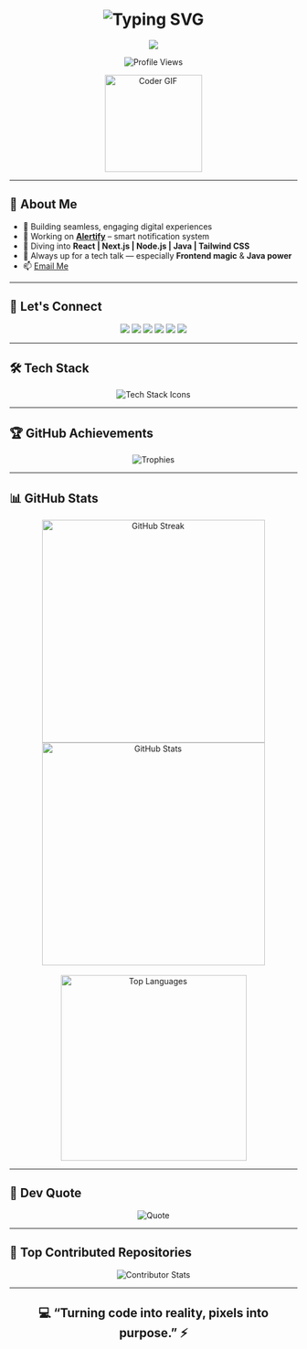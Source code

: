 <h1 align="center">
  <img src="https://readme-typing-svg.herokuapp.com?font=Righteous&size=35&center=true&vCenter=true&width=700&height=70&duration=4000&color=00FFFF&lines=Hey+There!+%F0%9F%91%8B;+I'm+Tushar+Kanti+Dey!;+Web+Dev+%7C+Video+Editor+%7C+UI%2FUX+Designer" alt="Typing SVG" />
</h1>

<p align="center">
  <img src="https://img.shields.io/badge/-⚡ Passionate Developer | 🎬 Creative Storyteller | 🎨 Design Lover-6C5CE7?style=for-the-badge" />
</p>

<p align="center">
  <img src="https://komarev.com/ghpvc/?username=tusharxhub&label=Profile%20Views&color=10B981&style=flat-square" alt="Profile Views" />
</p>

<p align="center">
  <img src="https://media.giphy.com/media/M9gbBd9nbDrOTu1Mqx/giphy.gif" height="170" alt="Coder GIF" />
</p>

---

## 🚀 About Me

- 🎯 Building seamless, engaging digital experiences  
- 🔔 Working on [**Alertify**](https://github.com/Tusharxhub/Alertify) – smart notification system  
- 🧠 Diving into **React | Next.js | Node.js | Java | Tailwind CSS**  
- 💬 Always up for a tech talk — especially **Frontend magic** & **Java power**  
- 📫 [Email Me](mailto:t.k.d.dey2033929837@gmail.com)

---

## 🔗 Let's Connect  

<p align="center">
  <a href="https://twitter.com/dey2033929837" target="_blank"><img src="https://img.shields.io/badge/Twitter-1DA1F2?style=for-the-badge&logo=twitter&logoColor=white" /></a>
  <a href="https://www.linkedin.com/in/tushar-kanti-dey-86185b28b/" target="_blank"><img src="https://img.shields.io/badge/LinkedIn-0A66C2?style=for-the-badge&logo=linkedin&logoColor=white" /></a>
  <a href="https://www.instagram.com/tushardevx01/" target="_blank"><img src="https://img.shields.io/badge/Instagram-E4405F?style=for-the-badge&logo=instagram&logoColor=white" /></a>
  <a href="https://www.behance.net/tusharkantidey" target="_blank"><img src="https://img.shields.io/badge/Behance-1769FF?style=for-the-badge&logo=behance&logoColor=white" /></a>
  <a href="https://medium.com/@t.k.d.dey2033929837" target="_blank"><img src="https://img.shields.io/badge/Medium-12100E?style=for-the-badge&logo=medium&logoColor=white" /></a>
  <a href="https://www.hackerrank.com/t_k_d_dey2033921" target="_blank"><img src="https://img.shields.io/badge/HackerRank-2EC866?style=for-the-badge&logo=hackerrank&logoColor=white" /></a>
</p>

---

## 🛠️ Tech Stack  

<p align="center">
  <img src="https://skillicons.dev/icons?i=html,css,js,react,nextjs,nodejs,java,tailwind,mongodb,git,github,vscode,figma,blender,docker,aws,gcp,nestjs,cpp,c,npm,webstorm,pycharm,intellij,illustrator,gimp" alt="Tech Stack Icons" />
</p>

---

## 🏆 GitHub Achievements  

<p align="center">
  <img src="https://github-profile-trophy.vercel.app/?username=tusharxhub&theme=gruvbox&no-bg=true&no-frame=true&margin-w=15" alt="Trophies" />
</p>

---

## 📊 GitHub Stats  

<p align="center">
  <img width="390" src="https://github-readme-streak-stats.herokuapp.com?user=Tusharxhub&theme=tokyonight_duo&border_radius=10" alt="GitHub Streak" />
  <img width="390" src="https://github-readme-stats.vercel.app/api?username=Tusharxhub&show_icons=true&theme=tokyonight&count_private=true&rank_icon=github&border_radius=10" alt="GitHub Stats" />
  <br /><br />
  <img width="325" src="https://github-readme-stats.vercel.app/api/top-langs/?username=Tusharxhub&hide=html&langs_count=8&layout=compact&theme=tokyonight&border_radius=10" alt="Top Languages" />
</p>

---

## 💬 Dev Quote  

<p align="center">
  <img src="https://quotes-github-readme.vercel.app/api?type=horizontal&theme=tokyonight" alt="Quote" />
</p>

---

## 🚀 Top Contributed Repositories  

<p align="center">
  <img src="https://github-contributor-stats.vercel.app/api?username=Tusharxhub&limit=5&theme=gruvbox&combine_all_yearly_contributions=true" alt="Contributor Stats" />
</p>

---

<h2 align="center">💻 “Turning code into reality, pixels into purpose.” ⚡</h2>

